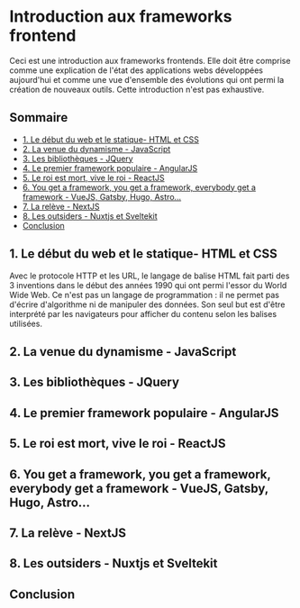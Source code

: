 # Introduction aux frameworks frontend <!-- omit in toc -->

Ceci est une introduction aux frameworks frontends. Elle doit être comprise comme une explication de l'état des applications webs développées aujourd'hui et comme une vue d'ensemble des évolutions qui ont permi la création de nouveaux outils. Cette introduction n'est pas exhaustive.

## Sommaire <!-- omit in toc -->

- [1. Le début du web et le statique- HTML et CSS](#1-le-début-du-web-et-le-statique--html-et-css)
- [2. La venue du dynamisme - JavaScript](#2-la-venue-du-dynamisme---javascript)
- [3. Les bibliothèques - JQuery](#3-les-bibliothèques---jquery)
- [4. Le premier framework populaire - AngularJS](#4-le-premier-framework-populaire---angularjs)
- [5. Le roi est mort, vive le roi - ReactJS](#5-le-roi-est-mort-vive-le-roi---reactjs)
- [6. You get a framework, you get a framework, everybody get a framework - VueJS, Gatsby, Hugo, Astro...](#6-you-get-a-framework-you-get-a-framework-everybody-get-a-framework---vuejs-gatsby-hugo-astro)
- [7. La relève - NextJS](#7-la-relève---nextjs)
- [8. Les outsiders - Nuxtjs et Sveltekit](#8-les-outsiders---nuxtjs-et-sveltekit)
- [Conclusion](#conclusion)

## 1. Le début du web et le statique- HTML et CSS

Avec le protocole HTTP et les URL, le langage de balise HTML fait parti des 3 inventions dans le début des années 1990 qui ont permi l'essor du World Wide Web. Ce n'est pas un langage de programmation : il ne permet pas d'écrire d'algorithme ni de manipuler des données. Son seul but est d'être interprété par les navigateurs pour afficher du contenu selon les balises utilisées.

## 2. La venue du dynamisme - JavaScript

## 3. Les bibliothèques - JQuery

## 4. Le premier framework populaire - AngularJS

## 5. Le roi est mort, vive le roi - ReactJS

## 6. You get a framework, you get a framework, everybody get a framework - VueJS, Gatsby, Hugo, Astro...

## 7. La relève - NextJS

## 8. Les outsiders - Nuxtjs et Sveltekit

## Conclusion